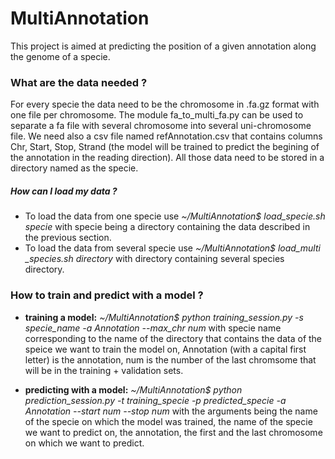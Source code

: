 # MultiAnnotation

This project is aimed at predicting the position of a given annotation along the genome of a specie. 

### What are the data needed ?

For every specie the data need to be the chromosome in .fa.gz format with one file per chromosome. The module fa_to_multi_fa.py can be used to separate a fa file with several chromosome into several uni-chromosome file. We need also a csv file named
refAnnotation.csv that contains columns Chr, Start, Stop, Strand (the model will be trained to predict the begining of the 
annotation in the reading direction). All those data need to be stored in a directory named as the specie.

##### How can I load my data ?

- To load the data from one specie use *~/MultiAnnotation$ load_specie.sh specie* with specie being a directory containing the data 
described in the previous section.
- To load the data from several specie use *~/MultiAnnotation$ load_multi _species.sh directory* with directory containing several 
species directory.

### How to train and predict with a model ?

- **training a model:** *~/MultiAnnotation$ python training_session.py -s specie_name -a Annotation --max_chr num* with specie name 
corresponding to the name of the directory that contains the data of the speice we want to train the model on, Annotation (with a
capital first letter) is the annotation, num is the number of the last chromsome that will be in the training + validation sets.

- **predicting with a model:** *~/MultiAnnotation$ python prediction_session.py -t training_specie -p predicted_specie -a Annotation --start num --stop num* with the arguments being the name of the specie on which the model was trained, the name of the specie we want to predict on, the annotation, the first and the last chromosome on which we want to predict.
